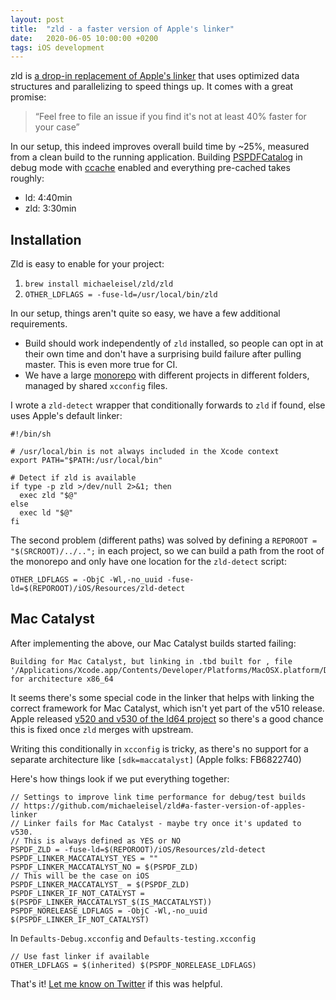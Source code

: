 ```yaml
---
layout: post
title:  "zld - a faster version of Apple's linker"
date:   2020-06-05 10:00:00 +0200
tags: iOS development
---
```


zld is [a drop-in replacement of Apple's linker](https://github.com/michaeleisel/zld) that uses optimized data structures and parallelizing to speed things up. It comes with a great promise:  

> “Feel free to file an issue if you find it's not at least 40% faster for your case”

In our setup, this indeed improves overall build time by ~25%, measured from a clean build to the running application. Building [PSPDFCatalog](https://pspdfkit.com/guides/ios/current/getting-started/example-projects/) in debug mode with [ccache](https://pspdfkit.com/blog/2015/ccache-for-fun-and-profit/) enabled and everything pre-cached takes roughly:

- ld: 4:40min
- zld: 3:30min

## Installation
Zld is easy to enable for your project:

1. `brew install michaeleisel/zld/zld`
2. `OTHER_LDFLAGS = -fuse-ld=/usr/local/bin/zld`

In our setup, things aren't quite so easy, we have a few additional requirements.

- Build should work independently of `zld` installed, so people can opt in at their own time and don't have a surprising build failure after pulling master. This is even more true for CI.
- We have a large [monorepo](https://pspdfkit.com/blog/2019/benefits-of-a-monorepo/) with different projects in different folders, managed by shared `xcconfig` files.

I wrote a `zld-detect` wrapper that conditionally forwards to `zld` if found, else uses Apple's default linker:

```
#!/bin/sh

# /usr/local/bin is not always included in the Xcode context
export PATH="$PATH:/usr/local/bin"

# Detect if zld is available
if type -p zld >/dev/null 2>&1; then
  exec zld "$@"
else
  exec ld "$@"
fi
```

The second problem (different paths) was solved by defining a `REPOROOT = "$(SRCROOT)/../..";` in each project, so we can build a path from the root of the monorepo and only have one location for the `zld-detect` script:

```
OTHER_LDFLAGS = -ObjC -Wl,-no_uuid -fuse-ld=$(REPOROOT)/iOS/Resources/zld-detect
```

## Mac Catalyst

After implementing the above, our Mac Catalyst builds started failing:

```
Building for Mac Catalyst, but linking in .tbd built for , file '/Applications/Xcode.app/Contents/Developer/Platforms/MacOSX.platform/Developer/SDKs/MacOSX10.15.sdk/System/Library/Frameworks//CoreImage.framework/CoreImage.tbd' for architecture x86_64
```

It seems there's some special code in the linker that helps with linking the correct framework for Mac Catalyst, which isn't yet part of the v510 release. Apple released [v520 and v530 of the ld64 project](https://opensource.apple.com/source/ld64/) so there's a good chance this is fixed once `zld` merges with upstream.

Writing this conditionally in `xcconfig` is tricky, as there's no support for a separate architecture like `[sdk=maccatalyst]` (Apple folks: FB6822740)

Here's how things look if we put everything together:

```
// Settings to improve link time performance for debug/test builds
// https://github.com/michaeleisel/zld#a-faster-version-of-apples-linker
// Linker fails for Mac Catalyst - maybe try once it's updated to v530.
// This is always defined as YES or NO
PSPDF_ZLD = -fuse-ld=$(REPOROOT)/iOS/Resources/zld-detect
PSPDF_LINKER_MACCATALYST_YES = ""
PSPDF_LINKER_MACCATALYST_NO = $(PSPDF_ZLD)
// This will be the case on iOS
PSPDF_LINKER_MACCATALYST_ = $(PSPDF_ZLD)
PSPDF_LINKER_IF_NOT_CATALYST = $(PSPDF_LINKER_MACCATALYST_$(IS_MACCATALYST))
PSPDF_NORELEASE_LDFLAGS = -ObjC -Wl,-no_uuid $(PSPDF_LINKER_IF_NOT_CATALYST)
```

In `Defaults-Debug.xcconfig` and `Defaults-testing.xcconfig`
```
// Use fast linker if available
OTHER_LDFLAGS = $(inherited) $(PSPDF_NORELEASE_LDFLAGS)
```

That's it! [Let me know on Twitter](https://twitter.com/steipete) if this was helpful.